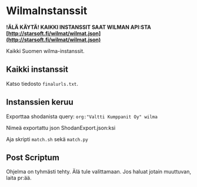 # WilmaInstanssit

**!ÄLÄ KÄYTÄ! KAIKKI INSTANSSIT SAAT WILMAN API:STA [http://starsoft.fi/wilmat/wilmat.json](http://starsoft.fi/wilmat/wilmat.json)**

Kaikki Suomen wilma-instanssit.

## Kaikki instanssit

Katso tiedosto `finalurls.txt`.

## Instanssien keruu

Exporttaa shodanista query: `org:"Valtti Kumppanit Oy" wilma`

Nimeä exportattu json ShodanExport.json:ksi

Aja skripti `match.sh` sekä `match.py` 

## Post Scriptum

Ohjelma on tyhmästi tehty. Älä tule valittamaan. Jos haluat jotain muuttuvan, laita pr:ää. 
